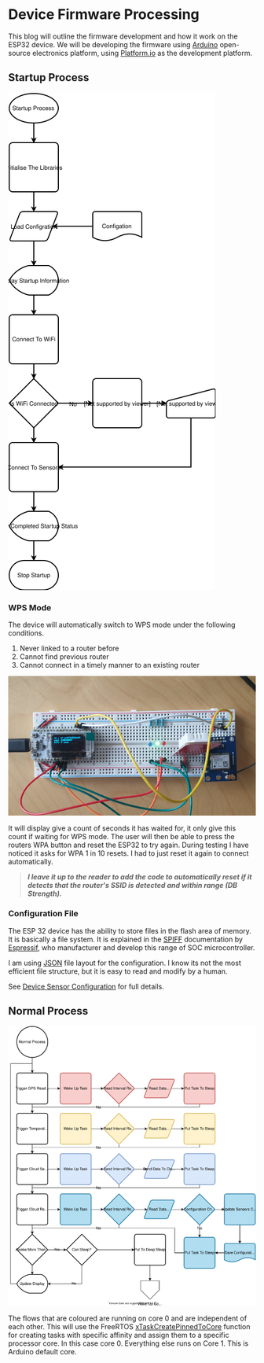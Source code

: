 # Device Firmware Processing

This blog will outline the firmware development and how it work on the ESP32 device.  We will be developing the firmware using [Arduino](https://arduino.cc) open-source electronics platform, using [Platform.io](https://platform.io/) as the development platform.

## Startup Process

![Startup Process Flow](./images/esp-startup.svg)

### WPS Mode

The device will automatically switch to WPS mode under the following conditions.

1. Never linked to a router before
1. Cannot find previous router
1. Cannot connect in a timely manner to an existing router

![WiFi](./images/WaitWiFi.png)

It will display give a count of seconds it has waited for, it only give this count if waiting for WPS mode.  The user will then be able to press the routers WPA button and reset the ESP32 to try again.  During testing I have noticed it asks for WPA 1 in 10 resets.  I had to just reset it again to connect automatically.  

>__*I leave it up to the reader to add the code to automatically reset if it detects that the router's SSID is detected and within range (DB Strength).*__

### Configuration File

The ESP 32 device has the ability to store files in the flash area of memory.  It is basically a file system.  It is explained in the [SPIFF](https://docs.espressif.com/projects/esp-idf/en/latest/esp32/api-reference/storage/spiffs.html) documentation by [Espressif](https://www.espressif.com/), who manufacturer and develop this range of SOC microcontroller.

I am using [JSON](https://www.json.org/json-en.html) file layout for the configuration.  I know its not the most efficient file structure, but it is easy to read and modify by a human.

See [Device Sensor Configuration](./DeviceConfigSetup.md) for full details.

## Normal Process

![Normal Process Flow](./images/esp-normal.svg)

The flows that are coloured are running on core 0 and are independent of each other.  This will use the FreeRTOS [xTaskCreatePinnedToCore](https://docs.espressif.com/projects/esp-idf/en/latest/esp32/api-reference/system/freertos.html) function for creating tasks with specific affinity and assign them to a specific processor core.  In this case core 0.  Everything else runs on Core 1.  This is Arduino default core.
